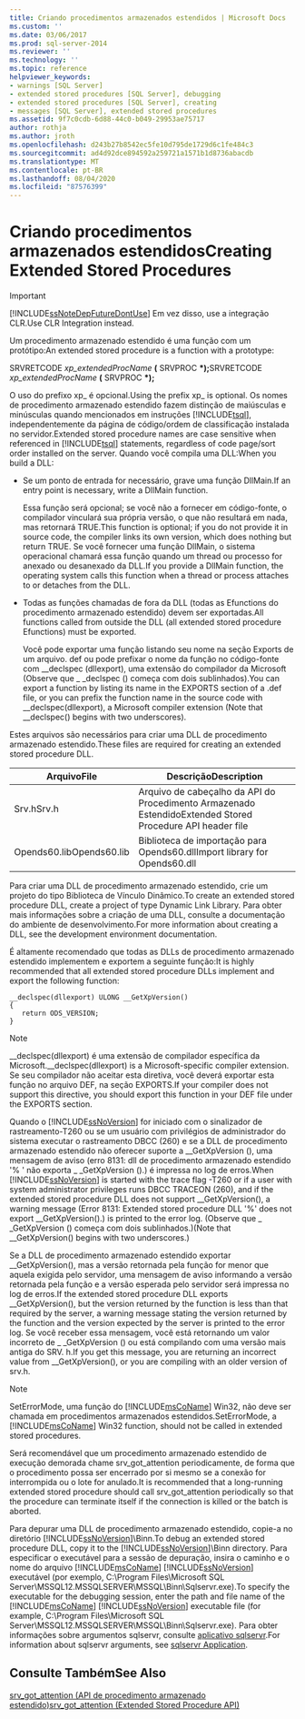 ```yaml
---
title: Criando procedimentos armazenados estendidos | Microsoft Docs
ms.custom: ''
ms.date: 03/06/2017
ms.prod: sql-server-2014
ms.reviewer: ''
ms.technology: ''
ms.topic: reference
helpviewer_keywords:
- warnings [SQL Server]
- extended stored procedures [SQL Server], debugging
- extended stored procedures [SQL Server], creating
- messages [SQL Server], extended stored procedures
ms.assetid: 9f7c0cdb-6d88-44c0-b049-29953ae75717
author: rothja
ms.author: jroth
ms.openlocfilehash: d243b27b8542ec5fe10d795de1729d6c1fe484c3
ms.sourcegitcommit: ad4d92dce894592a259721a1571b1d8736abacdb
ms.translationtype: MT
ms.contentlocale: pt-BR
ms.lasthandoff: 08/04/2020
ms.locfileid: "87576399"
---
```

# <a name="creating-extended-stored-procedures"></a><span data-ttu-id="8ce10-102">Criando procedimentos armazenados estendidos</span><span class="sxs-lookup"><span data-stu-id="8ce10-102">Creating Extended Stored Procedures</span></span>
    
> [!IMPORTANT]  
>  [!INCLUDE[ssNoteDepFutureDontUse](../../includes/ssnotedepfuturedontuse-md.md)] <span data-ttu-id="8ce10-103">Em vez disso, use a integração CLR.</span><span class="sxs-lookup"><span data-stu-id="8ce10-103">Use CLR Integration instead.</span></span>  
  
 <span data-ttu-id="8ce10-104">Um procedimento armazenado estendido é uma função com um protótipo:</span><span class="sxs-lookup"><span data-stu-id="8ce10-104">An extended stored procedure is a function with a prototype:</span></span>  
  
 <span data-ttu-id="8ce10-105">SRVRETCODE *xp_extendedProcName* **(** SRVPROC **\*);**</span><span class="sxs-lookup"><span data-stu-id="8ce10-105">SRVRETCODE *xp_extendedProcName* **(** SRVPROC **\*);**</span></span>  
  
 <span data-ttu-id="8ce10-106">O uso do prefixo xp_ é opcional.</span><span class="sxs-lookup"><span data-stu-id="8ce10-106">Using the prefix xp_ is optional.</span></span> <span data-ttu-id="8ce10-107">Os nomes de procedimento armazenado estendido fazem distinção de maiúsculas e minúsculas quando mencionados em instruções [!INCLUDE[tsql](../../includes/tsql-md.md)], independentemente da página de código/ordem de classificação instalada no servidor.</span><span class="sxs-lookup"><span data-stu-id="8ce10-107">Extended stored procedure names are case sensitive when referenced in [!INCLUDE[tsql](../../includes/tsql-md.md)] statements, regardless of code page/sort order installed on the server.</span></span> <span data-ttu-id="8ce10-108">Quando você compila uma DLL:</span><span class="sxs-lookup"><span data-stu-id="8ce10-108">When you build a DLL:</span></span>  
  
-   <span data-ttu-id="8ce10-109">Se um ponto de entrada for necessário, grave uma função DllMain.</span><span class="sxs-lookup"><span data-stu-id="8ce10-109">If an entry point is necessary, write a DllMain function.</span></span>  
  
     <span data-ttu-id="8ce10-110">Essa função será opcional; se você não a fornecer em código-fonte, o compilador vinculará sua própria versão, o que não resultará em nada, mas retornará TRUE.</span><span class="sxs-lookup"><span data-stu-id="8ce10-110">This function is optional; if you do not provide it in source code, the compiler links its own version, which does nothing but return TRUE.</span></span> <span data-ttu-id="8ce10-111">Se você fornecer uma função DllMain, o sistema operacional chamará essa função quando um thread ou processo for anexado ou desanexado da DLL.</span><span class="sxs-lookup"><span data-stu-id="8ce10-111">If you provide a DllMain function, the operating system calls this function when a thread or process attaches to or detaches from the DLL.</span></span>  
  
-   <span data-ttu-id="8ce10-112">Todas as funções chamadas de fora da DLL (todas as Efunctions do procedimento armazenado estendido) devem ser exportadas.</span><span class="sxs-lookup"><span data-stu-id="8ce10-112">All functions called from outside the DLL (all extended stored procedure Efunctions) must be exported.</span></span>  
  
     <span data-ttu-id="8ce10-113">Você pode exportar uma função listando seu nome na seção Exports de um arquivo. def ou pode prefixar o nome da função no código-fonte com __declspec (dllexport), uma extensão do compilador da Microsoft (Observe que \_ _declspec () começa com dois sublinhados).</span><span class="sxs-lookup"><span data-stu-id="8ce10-113">You can export a function by listing its name in the EXPORTS section of a .def file, or you can prefix the function name in the source code with __declspec(dllexport), a Microsoft compiler extension (Note that \__declspec() begins with two underscores).</span></span>  
  
 <span data-ttu-id="8ce10-114">Estes arquivos são necessários para criar uma DLL de procedimento armazenado estendido.</span><span class="sxs-lookup"><span data-stu-id="8ce10-114">These files are required for creating an extended stored procedure DLL.</span></span>  
  
|<span data-ttu-id="8ce10-115">Arquivo</span><span class="sxs-lookup"><span data-stu-id="8ce10-115">File</span></span>|<span data-ttu-id="8ce10-116">Descrição</span><span class="sxs-lookup"><span data-stu-id="8ce10-116">Description</span></span>|  
|----------|-----------------|  
|<span data-ttu-id="8ce10-117">Srv.h</span><span class="sxs-lookup"><span data-stu-id="8ce10-117">Srv.h</span></span>|<span data-ttu-id="8ce10-118">Arquivo de cabeçalho da API do Procedimento Armazenado Estendido</span><span class="sxs-lookup"><span data-stu-id="8ce10-118">Extended Stored Procedure API header file</span></span>|  
|<span data-ttu-id="8ce10-119">Opends60.lib</span><span class="sxs-lookup"><span data-stu-id="8ce10-119">Opends60.lib</span></span>|<span data-ttu-id="8ce10-120">Biblioteca de importação para Opends60.dll</span><span class="sxs-lookup"><span data-stu-id="8ce10-120">Import library for Opends60.dll</span></span>|  
  
 <span data-ttu-id="8ce10-121">Para criar uma DLL de procedimento armazenado estendido, crie um projeto do tipo Biblioteca de Vínculo Dinâmico.</span><span class="sxs-lookup"><span data-stu-id="8ce10-121">To create an extended stored procedure DLL, create a project of type Dynamic Link Library.</span></span> <span data-ttu-id="8ce10-122">Para obter mais informações sobre a criação de uma DLL, consulte a documentação do ambiente de desenvolvimento.</span><span class="sxs-lookup"><span data-stu-id="8ce10-122">For more information about creating a DLL, see the development environment documentation.</span></span>  
  
 <span data-ttu-id="8ce10-123">É altamente recomendado que todas as DLLs de procedimento armazenado estendido implementem e exportem a seguinte função:</span><span class="sxs-lookup"><span data-stu-id="8ce10-123">It is highly recommended that all extended stored procedure DLLs implement and export the following function:</span></span>  
  
```  
__declspec(dllexport) ULONG __GetXpVersion()  
{  
   return ODS_VERSION;  
}  
```  
  
> [!NOTE]  
>  <span data-ttu-id="8ce10-124">__declspec(dllexport) é uma extensão de compilador específica da Microsoft.</span><span class="sxs-lookup"><span data-stu-id="8ce10-124">__declspec(dllexport) is a Microsoft-specific compiler extension.</span></span> <span data-ttu-id="8ce10-125">Se seu compilador não aceitar esta diretiva, você deverá exportar esta função no arquivo DEF, na seção EXPORTS.</span><span class="sxs-lookup"><span data-stu-id="8ce10-125">If your compiler does not support this directive, you should export this function in your DEF file under the EXPORTS section.</span></span>  
  
 <span data-ttu-id="8ce10-126">Quando o [!INCLUDE[ssNoVersion](../../includes/ssnoversion-md.md)] for iniciado com o sinalizador de rastreamento-T260 ou se um usuário com privilégios de administrador do sistema executar o rastreamento DBCC (260) e se a DLL de procedimento armazenado estendido não oferecer suporte a __GetXpVersion (), uma mensagem de aviso (erro 8131: dll de procedimento armazenado estendido '% ' não exporta \_ _GetXpVersion ().) é impressa no log de erros.</span><span class="sxs-lookup"><span data-stu-id="8ce10-126">When [!INCLUDE[ssNoVersion](../../includes/ssnoversion-md.md)] is started with the trace flag -T260 or if a user with system administrator privileges runs DBCC TRACEON (260), and if the extended stored procedure DLL does not support __GetXpVersion(), a warning message (Error 8131: Extended stored procedure DLL '%' does not export \__GetXpVersion().) is printed to the error log.</span></span> <span data-ttu-id="8ce10-127">(Observe que \_ _GetXpVersion () começa com dois sublinhados.)</span><span class="sxs-lookup"><span data-stu-id="8ce10-127">(Note that \__GetXpVersion() begins with two underscores.)</span></span>  
  
 <span data-ttu-id="8ce10-128">Se a DLL de procedimento armazenado estendido exportar __GetXpVersion(), mas a versão retornada pela função for menor que aquela exigida pelo servidor, uma mensagem de aviso informando a versão retornada pela função e a versão esperada pelo servidor será impressa no log de erros.</span><span class="sxs-lookup"><span data-stu-id="8ce10-128">If the extended stored procedure DLL exports __GetXpVersion(), but the version returned by the function is less than that required by the server, a warning message stating the version returned by the function and the version expected by the server is printed to the error log.</span></span> <span data-ttu-id="8ce10-129">Se você receber essa mensagem, você está retornando um valor incorreto de \_ _GetXpVersion () ou está compilando com uma versão mais antiga do SRV. h.</span><span class="sxs-lookup"><span data-stu-id="8ce10-129">If you get this message, you are returning an incorrect value from \__GetXpVersion(), or you are compiling with an older version of srv.h.</span></span>  
  
> [!NOTE]  
>  <span data-ttu-id="8ce10-130">SetErrorMode, uma função do [!INCLUDE[msCoName](../../includes/msconame-md.md)] Win32, não deve ser chamada em procedimentos armazenados estendidos.</span><span class="sxs-lookup"><span data-stu-id="8ce10-130">SetErrorMode, a [!INCLUDE[msCoName](../../includes/msconame-md.md)] Win32 function, should not be called in extended stored procedures.</span></span>  
  
 <span data-ttu-id="8ce10-131">Será recomendável que um procedimento armazenado estendido de execução demorada chame srv_got_attention periodicamente, de forma que o procedimento possa ser encerrado por si mesmo se a conexão for interrompida ou o lote for anulado.</span><span class="sxs-lookup"><span data-stu-id="8ce10-131">It is recommended that a long-running extended stored procedure should call srv_got_attention periodically so that the procedure can terminate itself if the connection is killed or the batch is aborted.</span></span>  
  
 <span data-ttu-id="8ce10-132">Para depurar uma DLL de procedimento armazenado estendido, copie-a no diretório [!INCLUDE[ssNoVersion](../../includes/ssnoversion-md.md)]\Binn.</span><span class="sxs-lookup"><span data-stu-id="8ce10-132">To debug an extended stored procedure DLL, copy it to the [!INCLUDE[ssNoVersion](../../includes/ssnoversion-md.md)]\Binn directory.</span></span> <span data-ttu-id="8ce10-133">Para especificar o executável para a sessão de depuração, insira o caminho e o nome do arquivo [!INCLUDE[msCoName](../../includes/msconame-md.md)] [!INCLUDE[ssNoVersion](../../includes/ssnoversion-md.md)] executável (por exemplo, C:\Program Files\Microsoft SQL Server\MSSQL12.MSSQLSERVER\MSSQL\Binn\Sqlservr.exe).</span><span class="sxs-lookup"><span data-stu-id="8ce10-133">To specify the executable for the debugging session, enter the path and file name of the [!INCLUDE[msCoName](../../includes/msconame-md.md)] [!INCLUDE[ssNoVersion](../../includes/ssnoversion-md.md)] executable file (for example, C:\Program Files\Microsoft SQL Server\MSSQL12.MSSQLSERVER\MSSQL\Binn\Sqlservr.exe).</span></span> <span data-ttu-id="8ce10-134">Para obter informações sobre argumentos sqlservr, consulte [aplicativo sqlservr](../../tools/sqlservr-application.md).</span><span class="sxs-lookup"><span data-stu-id="8ce10-134">For information about sqlservr arguments, see [sqlservr Application](../../tools/sqlservr-application.md).</span></span>  
  
## <a name="see-also"></a><span data-ttu-id="8ce10-135">Consulte Também</span><span class="sxs-lookup"><span data-stu-id="8ce10-135">See Also</span></span>  
 [<span data-ttu-id="8ce10-136">srv_got_attention &#40;API de procedimento armazenado estendido&#41;</span><span class="sxs-lookup"><span data-stu-id="8ce10-136">srv_got_attention &#40;Extended Stored Procedure API&#41;</span></span>](../extended-stored-procedures-reference/srv-got-attention-extended-stored-procedure-api.md)  
  
  
